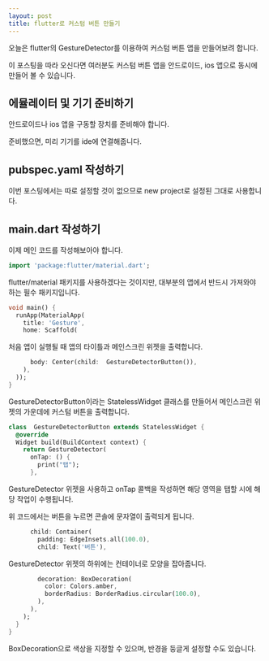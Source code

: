 ```yaml
---
layout: post
title: flutter로 커스텀 버튼 만들기
---
```


오늘은 flutter의 GestureDetector를 이용하여 커스텀 버튼 앱을 만들어보려 합니다.

이 포스팅을 따라 오신다면 여러분도 커스텀 버튼 앱을 안드로이드, ios 앱으로 동시에 만들어 볼 수 있습니다.

## 에뮬레이터 및 기기 준비하기

안드로이드나 ios 앱을 구동할 장치를 준비해야 합니다.

준비했으면, 미리 기기를 ide에 연결해줍니다.

## pubspec.yaml 작성하기

이번 포스팅에서는 따로 설정할 것이 없으므로 new project로 설정된 그대로 사용합니다.

## main.dart 작성하기

이제 메인 코드를 작성해보아야 합니다.

```dart
import 'package:flutter/material.dart';
```

flutter/material 패키지를 사용하겠다는 것이지만, 대부분의 앱에서 반드시 가져와야 하는 필수 패키지입니다.

```dart
void main() {
  runApp(MaterialApp(
    title: 'Gesture',
    home: Scaffold(
```

처음 앱이 실행될 때 앱의 타이틀과 메인스크린 위젯을 출력합니다.

```dart
      body: Center(child:  GestureDetectorButton()),
    ),
  ));
}
```

GestureDetectorButton이라는 StatelessWidget 클래스를 만들어서 메인스크린 위젯의 가운데에 커스텀 버튼을 출력합니다.

```dart
class  GestureDetectorButton extends StatelessWidget {
  @override
  Widget build(BuildContext context) {
    return GestureDetector(
      onTap: () {
        print("탭");
      },
```

GestureDetector 위젯을 사용하고 onTap 콜백을 작성하면 해당 영역을 탭할 시에 해당 작업이 수행됩니다.

위 코드에서는 버튼을 누르면 콘솔에 문자열이 출력되게 됩니다.

```dart
      child: Container(
        padding: EdgeInsets.all(100.0),
        child: Text('버튼'),
```

GestureDetector 위젯의 하위에는 컨테이너로 모양을 잡아줍니다.

```dart
        decoration: BoxDecoration(
          color: Colors.amber,
          borderRadius: BorderRadius.circular(100.0),
        ),
      ),
    );
  }
}
```

BoxDecoration으로 색상을 지정할 수 있으며, 반경을 둥글게 설정할 수도 있습니다.